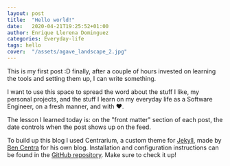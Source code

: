 ```yaml
---
layout: post
title:  "Hello world!"
date:   2020-04-21T19:25:52+01:00
author: Enrique Llerena Dominguez
categories: Everyday-life
tags: hello
cover:  "/assets/agave_landscape_2.jpg"
---
```


This is my first post :D finally, after a couple of hours invested on learning the tools and setting them up, I can write something.

I want to use this space to spread the word about the stuff I like, my personal projects, and the stuff I learn on my everyday
 life as a Software Engineer, on a fresh manner, and with ❤️.

The lesson I learned today is: on the "front matter" section of each post, the date controls when the post shows up on the feed.

To build up this blog I used Centrarium, a custom theme for [Jekyll][jekyll], made by [Ben Centra][bencentra] for his own blog.
Installation and configuration instructions can be found in the [GitHub repository](https://github.com/bencentra/centrarium).
Make sure to check it up!


[centrarium]: https://github.com/bencentra/centrarium
[bencentra]: http://bencentra.com
[jekyll]: https://github.com/jekyll/jekyll
